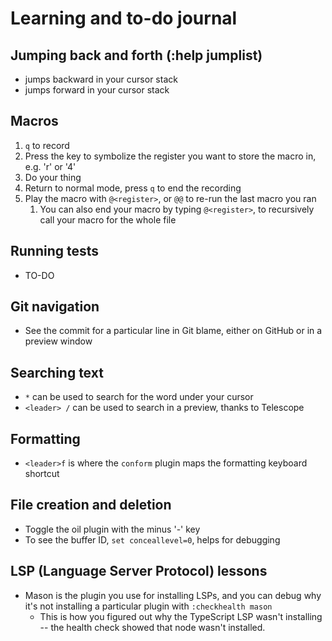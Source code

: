 # Learning and to-do journal

## Jumping back and forth (:help jumplist)
- <Ctrl-o> jumps backward in your cursor stack
- <Ctrl-i> jumps forward in your cursor stack

## Macros
1. `q` to record
1. Press the key to symbolize the register you want to store the macro in, e.g. 'r' or '4'
1. Do your thing
1. Return to normal mode, press `q` to end the recording
1. Play the macro with `@<register>`, or `@@` to re-run the last macro you ran
    1. You can also end your macro by typing `@<register>`, to recursively call your macro for the whole file


## Running tests
- TO-DO

## Git navigation
- See the commit for a particular line in Git blame, either on GitHub or in a preview window

## Searching text
- `*` can be used to search for the word under your cursor
- `<leader> /` can be used to search in a preview, thanks to Telescope

## Formatting
- `<leader>f` is where the `conform` plugin maps the formatting keyboard shortcut

## File creation and deletion
- Toggle the oil plugin with the minus '-' key
- To see the buffer ID, `set conceallevel=0`, helps for debugging

## LSP (Language Server Protocol) lessons
- Mason is the plugin you use for installing LSPs, and you can debug why it's not installing a particular plugin with `:checkhealth mason`
    - This is how you figured out why the TypeScript LSP wasn't installing -- the health check showed that node wasn't installed.
